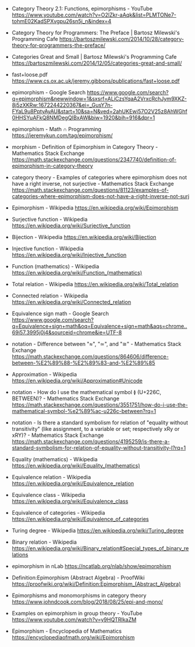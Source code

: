 


* Category Theory 2.1: Functions, epimorphisms - YouTube
https://www.youtube.com/watch?v=O2lZkr-aAqk&list=PLMTONe7-tohmE02KadSPXvgpu26sn5j_n&index=4

* Category Theory for Programmers: The Preface |   Bartosz Milewski's Programming Cafe
https://bartoszmilewski.com/2014/10/28/category-theory-for-programmers-the-preface/

* Categories Great and Small |   Bartosz Milewski's Programming Cafe
https://bartoszmilewski.com/2014/12/05/categories-great-and-small/

* fast+loose.pdf
https://www.cs.ox.ac.uk/jeremy.gibbons/publications/fast+loose.pdf

* epimorphism - Google Search
https://www.google.com/search?q=epimorphism&newwindow=1&sxsrf=ALiCzsYqaA2VrxcRchJym9XKZ-8j5zXKRw:1672244220367&ei=_GusY7n-FYaL9u8PptyAyAU&start=10&sa=N&ved=2ahUKEwi57O2V25z8AhWGhf0HHSYuAFkQ8NMDegQIBxAW&biw=1920&bih=916&dpr=1

* epimorphism - Math ∩ Programming
https://jeremykun.com/tag/epimorphism/

* morphism - Definition of Epimorphism in Category Theory - Mathematics Stack Exchange
https://math.stackexchange.com/questions/2347740/definition-of-epimorphism-in-category-theory

* category theory - Examples of categories where epimorphism does not have a right inverse, not surjective - Mathematics Stack Exchange
https://math.stackexchange.com/questions/81123/examples-of-categories-where-epimorphism-does-not-have-a-right-inverse-not-surj

* Epimorphism - Wikipedia
https://en.wikipedia.org/wiki/Epimorphism

* Surjective function - Wikipedia
https://en.wikipedia.org/wiki/Surjective_function

* Bijection - Wikipedia
https://en.wikipedia.org/wiki/Bijection

* Injective function - Wikipedia
https://en.wikipedia.org/wiki/Injective_function

* Function (mathematics) - Wikipedia
https://en.wikipedia.org/wiki/Function_(mathematics)

* Total relation - Wikipedia
https://en.wikipedia.org/wiki/Total_relation

* Connected relation - Wikipedia
https://en.wikipedia.org/wiki/Connected_relation

* Equivalence sign math - Google Search
https://www.google.com/search?q=Equivalence+sign+math&oq=Equivalence+sign+math&aqs=chrome..69i57.3995j0j4&sourceid=chrome&ie=UTF-8

* notation - Difference between "≈", "≃", and "≅" - Mathematics Stack Exchange
https://math.stackexchange.com/questions/864606/difference-between-%E2%89%88-%E2%89%83-and-%E2%89%85

* Approximation - Wikipedia
https://en.wikipedia.org/wiki/Approximation#Unicode

* notation - How do I use the mathematical symbol ≬ (U+226C, BETWEEN)? - Mathematics Stack Exchange
https://math.stackexchange.com/questions/3551751/how-do-i-use-the-mathematical-symbol-%e2%89%ac-u226c-between?rq=1

* notation - Is there a standard symbolism for relation of "equality without transitivity" (like assignment, to a variable or set; respectively xRy or xRY)? - Mathematics Stack Exchange
https://math.stackexchange.com/questions/4195259/is-there-a-standard-symbolism-for-relation-of-equality-without-transitivity-l?rq=1

* Equality (mathematics) - Wikipedia
https://en.wikipedia.org/wiki/Equality_(mathematics)

* Equivalence relation - Wikipedia
https://en.wikipedia.org/wiki/Equivalence_relation

* Equivalence class - Wikipedia
https://en.wikipedia.org/wiki/Equivalence_class

* Equivalence of categories - Wikipedia
https://en.wikipedia.org/wiki/Equivalence_of_categories

* Turing degree - Wikipedia
https://en.wikipedia.org/wiki/Turing_degree

* Binary relation - Wikipedia
https://en.wikipedia.org/wiki/Binary_relation#Special_types_of_binary_relations

* epimorphism in nLab
https://ncatlab.org/nlab/show/epimorphism

* Definition:Epimorphism (Abstract Algebra) - ProofWiki
https://proofwiki.org/wiki/Definition:Epimorphism_(Abstract_Algebra)

* Epimorphisms and monomorphisms in category theory
https://www.johndcook.com/blog/2018/08/25/epi-and-mono/

* Examples on epimorphism in group theory - YouTube
https://www.youtube.com/watch?v=y9HQTRlkaZM

* Epimorphism - Encyclopedia of Mathematics
https://encyclopediaofmath.org/wiki/Epimorphism
